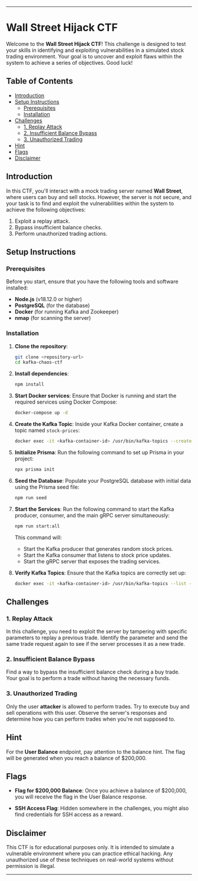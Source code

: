 

---

# Wall Street Hijack CTF

Welcome to the **Wall Street Hijack CTF**! This challenge is designed to test your skills in identifying and exploiting vulnerabilities in a simulated stock trading environment. Your goal is to uncover and exploit flaws within the system to achieve a series of objectives. Good luck!

## Table of Contents

- [Introduction](#introduction)
- [Setup Instructions](#setup-instructions)
  - [Prerequisites](#prerequisites)
  - [Installation](#installation)
- [Challenges](#challenges)
  - [1. Replay Attack](#1-replay-attack)
  - [2. Insufficient Balance Bypass](#2-insufficient-balance-bypass)
  - [3. Unauthorized Trading](#3-unauthorized-trading)
- [Hint](#hint)
- [Flags](#flags)
- [Disclaimer](#disclaimer)

## Introduction

In this CTF, you'll interact with a mock trading server named **Wall Street**, where users can buy and sell stocks. However, the server is not secure, and your task is to find and exploit the vulnerabilities within the system to achieve the following objectives:
1. Exploit a replay attack.
2. Bypass insufficient balance checks.
3. Perform unauthorized trading actions.

## Setup Instructions

### Prerequisites

Before you start, ensure that you have the following tools and software installed:

- **Node.js** (v18.12.0 or higher)
- **PostgreSQL** (for the database)
- **Docker** (for running Kafka and Zookeeper)
- **nmap** (for scanning the server)

### Installation

1. **Clone the repository**:
   ```bash
   git clone <repository-url>
   cd kafka-chaos-ctf
   ```

2. **Install dependencies**:
   ```bash
   npm install
   ```

3. **Start Docker services**:
   Ensure that Docker is running and start the required services using Docker Compose:
   ```bash
   docker-compose up -d
   ```

4. **Create the Kafka Topic**:
   Inside your Kafka Docker container, create a topic named `stock-prices`:
   ```bash
   docker exec -it <kafka-container-id> /usr/bin/kafka-topics --create --topic stock-prices --bootstrap-server localhost:9092 --partitions 1 --replication-factor 1
   ```

5. **Initialize Prisma**:
   Run the following command to set up Prisma in your project:
   ```bash
   npx prisma init
   ```

6. **Seed the Database**:
   Populate your PostgreSQL database with initial data using the Prisma seed file:
   ```bash
   npm run seed
   ```

7. **Start the Services**:
   Run the following command to start the Kafka producer, consumer, and the main gRPC server simultaneously:
   ```bash
   npm run start:all
   ```

   This command will:
   - Start the Kafka producer that generates random stock prices.
   - Start the Kafka consumer that listens to stock price updates.
   - Start the gRPC server that exposes the trading services.

8. **Verify Kafka Topics**:
   Ensure that the Kafka topics are correctly set up:
   ```bash
   docker exec -it <kafka-container-id> /usr/bin/kafka-topics --list --bootstrap-server localhost:9092
   ```

## Challenges

### 1. Replay Attack

In this challenge, you need to exploit the server by tampering with specific parameters to replay a previous trade. Identify the parameter and send the same trade request again to see if the server processes it as a new trade.

### 2. Insufficient Balance Bypass

Find a way to bypass the insufficient balance check during a buy trade. Your goal is to perform a trade without having the necessary funds.

### 3. Unauthorized Trading

Only the user **attacker** is allowed to perform trades. Try to execute buy and sell operations with this user. Observe the server's responses and determine how you can perform trades when you're not supposed to.

## Hint

For the **User Balance** endpoint, pay attention to the balance hint. The flag will be generated when you reach a balance of $200,000.

## Flags

- **Flag for $200,000 Balance**: Once you achieve a balance of $200,000, you will receive the flag in the User Balance response.

- **SSH Access Flag**: Hidden somewhere in the challenges, you might also find credentials for SSH access as a reward.

## Disclaimer

This CTF is for educational purposes only. It is intended to simulate a vulnerable environment where you can practice ethical hacking. Any unauthorized use of these techniques on real-world systems without permission is illegal.

---

